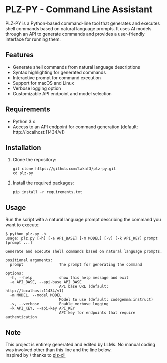 # PLZ-PY - Command Line Assistant

PLZ-PY is a Python-based command-line tool that generates and executes shell commands based on natural language prompts. It uses AI models through an API to generate commands and provides a user-friendly interface for running them.

## Features

- Generate shell commands from natural language descriptions
- Syntax highlighting for generated commands
- Interactive prompt for command execution
- Support for macOS and Linux
- Verbose logging option
- Customizable API endpoint and model selection

## Requirements

- Python 3.x
- Access to an API endpoint for command generation (default: http://localhost:11434/v1)

## Installation

1. Clone the repository:
   ```
   git clone https://github.com/takaf3/plz-py.git
   cd plz-py
   ```

2. Install the required packages:
   ```
   pip install -r requirements.txt
   ```

## Usage

Run the script with a natural language prompt describing the command you want to execute:

```
$ python plz.py -h
usage: plz.py [-h] [-a API_BASE] [-m MODEL] [-v] [-k API_KEY] prompt [prompt ...]

Generate and execute shell commands based on natural language prompts.

positional arguments:
  prompt                The prompt for generating the command

options:
  -h, --help            show this help message and exit
  -a API_BASE, --api-base API_BASE
                        API base URL (default: http://localhost:11434/v1)
  -m MODEL, --model MODEL
                        Model to use (default: codegemma:instruct)
  -v, --verbose         Enable verbose logging
  -k API_KEY, --api-key API_KEY
                        API key for endpoints that require authentication
```

## Note

This project is entirely generated and edited by LLMs. No manual coding was involved other than this line and the line below.  
Inspired by / thanks to [plz-cli](https://github.com/m1guelpf/plz-cli)
